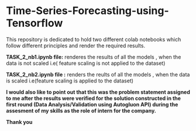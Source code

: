 # Time-Series-Forecasting-using-Tensorflow
This repository is dedicated to hold two different colab notebooks which follow different principles and render the required results.

**TASK_2_nb1.ipynb file:** renderes the results of all the models , when the data is not scaled i.e( feature scaling is not applied to the dataset)

**TASK_2_nb2.ipynb file :** renders the reults of all the models , when the data is scaled i.e(feature scaling is applied to the dataset)

**I would also like to point out that this was the problem statement assigned to me after the results were verified for the solution constructed in the first round (Data Analysis/Validation using Autogluon API) during the assesment of my skills as the role of intern for the company.**

**Thank you**





